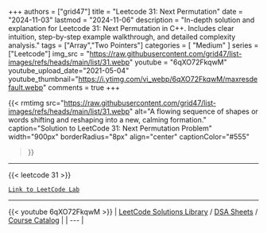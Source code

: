 
+++
authors = ["grid47"]
title = "Leetcode 31: Next Permutation"
date = "2024-11-03"
lastmod = "2024-11-06"
description = "In-depth solution and explanation for Leetcode 31: Next Permutation in C++. Includes clear intuition, step-by-step example walkthrough, and detailed complexity analysis."
tags = ["Array","Two Pointers"]
categories = [
    "Medium"
]
series = ["Leetcode"]
img_src = "https://raw.githubusercontent.com/grid47/list-images/refs/heads/main/list/31.webp"
youtube = "6qXO72FkqwM"
youtube_upload_date="2021-05-04"
youtube_thumbnail="https://i.ytimg.com/vi_webp/6qXO72FkqwM/maxresdefault.webp"
comments = true
+++


{{< rmtimg 
    src="https://raw.githubusercontent.com/grid47/list-images/refs/heads/main/list/31.webp" 
    alt="A flowing sequence of shapes or words shifting and reshaping into a new, calming formation."
    caption="Solution to LeetCode 31: Next Permutation Problem"
    width="900px"
    borderRadius="8px"
    align="center" 
    captionColor="#555"
>}}
---
{{< leetcode 31 >}}

[`Link to LeetCode Lab`](https://leetcode.com/problems/next-permutation/description/)

---
{{< youtube 6qXO72FkqwM >}}
| [LeetCode Solutions Library](https://grid47.xyz/leetcode/) / [DSA Sheets](https://grid47.xyz/sheets/) / [Course Catalog](https://grid47.xyz/courses/) |
| --- |
